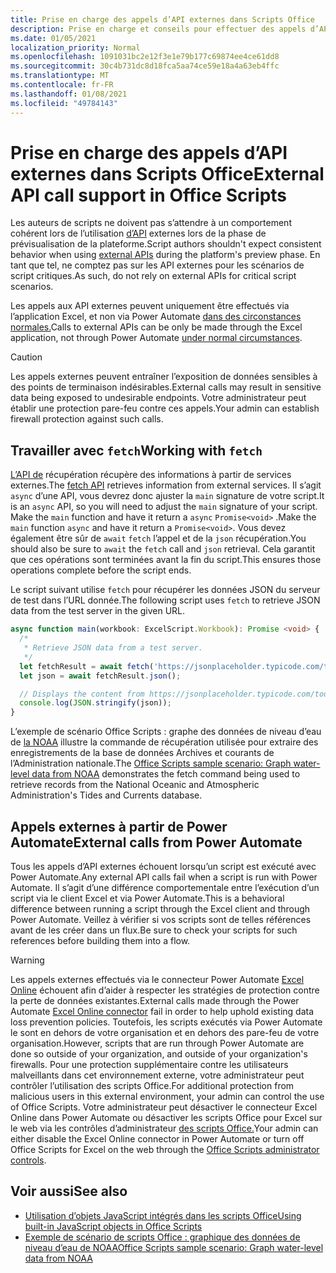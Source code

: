 ```yaml
---
title: Prise en charge des appels d’API externes dans Scripts Office
description: Prise en charge et conseils pour effectuer des appels d’API externes dans un script Office.
ms.date: 01/05/2021
localization_priority: Normal
ms.openlocfilehash: 1091031bc2e12f3e1e79b177c69874ee4ce61dd8
ms.sourcegitcommit: 30c4b731dc8d18fca5aa74ce59e18a4a63eb4ffc
ms.translationtype: MT
ms.contentlocale: fr-FR
ms.lasthandoff: 01/08/2021
ms.locfileid: "49784143"
---
```

# <a name="external-api-call-support-in-office-scripts"></a><span data-ttu-id="3445f-103">Prise en charge des appels d’API externes dans Scripts Office</span><span class="sxs-lookup"><span data-stu-id="3445f-103">External API call support in Office Scripts</span></span>

<span data-ttu-id="3445f-104">Les auteurs de scripts ne doivent pas s’attendre à un comportement cohérent lors de l’utilisation [d’API](https://developer.mozilla.org/docs/Web/API) externes lors de la phase de prévisualisation de la plateforme.</span><span class="sxs-lookup"><span data-stu-id="3445f-104">Script authors shouldn't expect consistent behavior when using [external APIs](https://developer.mozilla.org/docs/Web/API) during the platform's preview phase.</span></span> <span data-ttu-id="3445f-105">En tant que tel, ne comptez pas sur les API externes pour les scénarios de script critiques.</span><span class="sxs-lookup"><span data-stu-id="3445f-105">As such, do not rely on external APIs for critical script scenarios.</span></span>

<span data-ttu-id="3445f-106">Les appels aux API externes peuvent uniquement être effectués via l’application Excel, et non via Power Automate [dans des circonstances normales.](#external-calls-from-power-automate)</span><span class="sxs-lookup"><span data-stu-id="3445f-106">Calls to external APIs can be only be made through the Excel application, not through Power Automate [under normal circumstances](#external-calls-from-power-automate).</span></span>

> [!CAUTION]
> <span data-ttu-id="3445f-107">Les appels externes peuvent entraîner l’exposition de données sensibles à des points de terminaison indésirables.</span><span class="sxs-lookup"><span data-stu-id="3445f-107">External calls may result in sensitive data being exposed to undesirable endpoints.</span></span> <span data-ttu-id="3445f-108">Votre administrateur peut établir une protection pare-feu contre ces appels.</span><span class="sxs-lookup"><span data-stu-id="3445f-108">Your admin can establish firewall protection against such calls.</span></span>

## <a name="working-with-fetch"></a><span data-ttu-id="3445f-109">Travailler avec `fetch`</span><span class="sxs-lookup"><span data-stu-id="3445f-109">Working with `fetch`</span></span>

<span data-ttu-id="3445f-110">[L’API de](https://developer.mozilla.org/docs/Web/API/Fetch_API) récupération récupère des informations à partir de services externes.</span><span class="sxs-lookup"><span data-stu-id="3445f-110">The [fetch API](https://developer.mozilla.org/docs/Web/API/Fetch_API) retrieves information from external services.</span></span> <span data-ttu-id="3445f-111">Il s’agit `async` d’une API, vous devrez donc ajuster la `main` signature de votre script.</span><span class="sxs-lookup"><span data-stu-id="3445f-111">It is an `async` API, so you will need to adjust the `main` signature of your script.</span></span> <span data-ttu-id="3445f-112">Make the `main` function and have it return a `async` `Promise<void>` .</span><span class="sxs-lookup"><span data-stu-id="3445f-112">Make the `main` function `async` and have it return a `Promise<void>`.</span></span> <span data-ttu-id="3445f-113">Vous devez également être sûr de `await` `fetch` l’appel et de la `json` récupération.</span><span class="sxs-lookup"><span data-stu-id="3445f-113">You should also be sure to `await` the `fetch` call and `json` retrieval.</span></span> <span data-ttu-id="3445f-114">Cela garantit que ces opérations sont terminées avant la fin du script.</span><span class="sxs-lookup"><span data-stu-id="3445f-114">This ensures those operations complete before the script ends.</span></span>

<span data-ttu-id="3445f-115">Le script suivant utilise `fetch` pour récupérer les données JSON du serveur de test dans l’URL donnée.</span><span class="sxs-lookup"><span data-stu-id="3445f-115">The following script uses `fetch` to retrieve JSON data from the test server in the given URL.</span></span>

```typescript
async function main(workbook: ExcelScript.Workbook): Promise <void> {
  /* 
   * Retrieve JSON data from a test server.
   */
  let fetchResult = await fetch('https://jsonplaceholder.typicode.com/todos/1');
  let json = await fetchResult.json();

  // Displays the content from https://jsonplaceholder.typicode.com/todos/1
  console.log(JSON.stringify(json));
}
```

<span data-ttu-id="3445f-116">L’exemple de scénario Office Scripts : graphe des données de niveau d’eau de [la NOAA](../resources/scenarios/noaa-data-fetch.md) illustre la commande de récupération utilisée pour extraire des enregistrements de la base de données Archives et courants de l’Administration nationale.</span><span class="sxs-lookup"><span data-stu-id="3445f-116">The [Office Scripts sample scenario: Graph water-level data from NOAA](../resources/scenarios/noaa-data-fetch.md) demonstrates the fetch command being used to retrieve records from the National Oceanic and Atmospheric Administration's Tides and Currents database.</span></span>

## <a name="external-calls-from-power-automate"></a><span data-ttu-id="3445f-117">Appels externes à partir de Power Automate</span><span class="sxs-lookup"><span data-stu-id="3445f-117">External calls from Power Automate</span></span>

<span data-ttu-id="3445f-118">Tous les appels d’API externes échouent lorsqu’un script est exécuté avec Power Automate.</span><span class="sxs-lookup"><span data-stu-id="3445f-118">Any external API calls fail when a script is run with Power Automate.</span></span> <span data-ttu-id="3445f-119">Il s’agit d’une différence comportementale entre l’exécution d’un script via le client Excel et via Power Automate.</span><span class="sxs-lookup"><span data-stu-id="3445f-119">This is a behavioral difference between running a script through the Excel client and through Power Automate.</span></span> <span data-ttu-id="3445f-120">Veillez à vérifier si vos scripts sont de telles références avant de les créer dans un flux.</span><span class="sxs-lookup"><span data-stu-id="3445f-120">Be sure to check your scripts for such references before building them into a flow.</span></span>

> [!WARNING]
> <span data-ttu-id="3445f-121">Les appels externes effectués via le connecteur Power Automate [Excel Online](/connectors/excelonlinebusiness) échouent afin d’aider à respecter les stratégies de protection contre la perte de données existantes.</span><span class="sxs-lookup"><span data-stu-id="3445f-121">External calls made through the Power Automate [Excel Online connector](/connectors/excelonlinebusiness) fail in order to help uphold existing data loss prevention policies.</span></span> <span data-ttu-id="3445f-122">Toutefois, les scripts exécutés via Power Automate le sont en dehors de votre organisation et en dehors des pare-feu de votre organisation.</span><span class="sxs-lookup"><span data-stu-id="3445f-122">However, scripts that are run through Power Automate are done so outside of your organization, and outside of your organization's firewalls.</span></span> <span data-ttu-id="3445f-123">Pour une protection supplémentaire contre les utilisateurs malveillants dans cet environnement externe, votre administrateur peut contrôler l’utilisation des scripts Office.</span><span class="sxs-lookup"><span data-stu-id="3445f-123">For additional protection from malicious users in this external environment, your admin can control the use of Office Scripts.</span></span> <span data-ttu-id="3445f-124">Votre administrateur peut désactiver le connecteur Excel Online dans Power Automate ou désactiver les scripts Office pour Excel sur le web via les contrôles d’administrateur [des scripts Office.](/microsoft-365/admin/manage/manage-office-scripts-settings)</span><span class="sxs-lookup"><span data-stu-id="3445f-124">Your admin can either disable the Excel Online connector in Power Automate or turn off Office Scripts for Excel on the web through the [Office Scripts administrator controls](/microsoft-365/admin/manage/manage-office-scripts-settings).</span></span>

## <a name="see-also"></a><span data-ttu-id="3445f-125">Voir aussi</span><span class="sxs-lookup"><span data-stu-id="3445f-125">See also</span></span>

- [<span data-ttu-id="3445f-126">Utilisation d’objets JavaScript intégrés dans les scripts Office</span><span class="sxs-lookup"><span data-stu-id="3445f-126">Using built-in JavaScript objects in Office Scripts</span></span>](javascript-objects.md)
- [<span data-ttu-id="3445f-127">Exemple de scénario de scripts Office : graphique des données de niveau d’eau de NOAA</span><span class="sxs-lookup"><span data-stu-id="3445f-127">Office Scripts sample scenario: Graph water-level data from NOAA</span></span>](../resources/scenarios/noaa-data-fetch.md)
